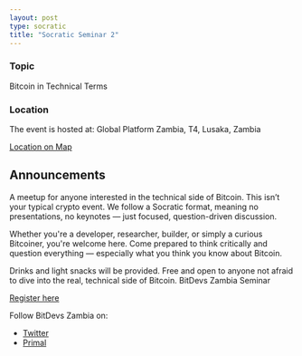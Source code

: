 ```yaml
---
layout: post
type: socratic
title: "Socratic Seminar 2"
---
```


### Topic

Bitcoin in Technical Terms

### Location

The event is hosted at:
Global Platform Zambia, T4, Lusaka, Zambia

[Location on Map](https://www.google.com/maps/search/?api=1&query=Global%20Platform%20Zambia&query_place_id=ChIJl-VHKGuLQBkRmI6j8q3nQ-Y)

## Announcements

A meetup for anyone interested in the technical side of Bitcoin. This isn’t your typical crypto event. We follow a Socratic format, meaning no presentations, no keynotes — just focused, question-driven discussion.

Whether you're a developer, researcher, builder, or simply a curious Bitcoiner, you're welcome here. Come prepared to think critically and question everything — especially what you think you know about Bitcoin.

Drinks and light snacks will be provided.
Free and open to anyone not afraid to dive into the real, technical side of Bitcoin.
BitDevs Zambia Seminar

[Register here](https://luma.com/cnydvxph)

Follow BitDevs Zambia on:

- [Twitter](https://x.com/bitdevszambia)
- [Primal](https://primal.net/p/nprofile1qqsy84evlee43jayd5zru26ypctt2n9wajn4h698vy5ynp32peuc35s8yce5j)
